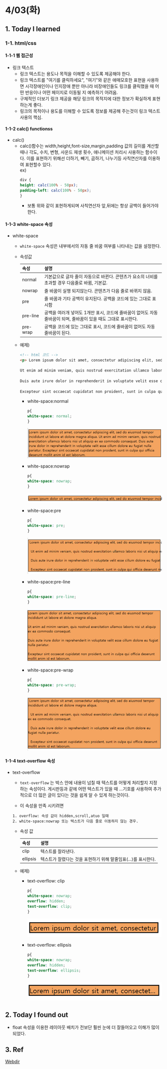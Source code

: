 # 4/03(화)

## 1. Today I learned

### 1-1. html/css

#### 1-1-1 웹 접근성
  - 링크 텍스트
    - 링크 텍스트는 용도나 목적을 이해할 수 있도록 제공해야 한다.
    - 링크 텍스트를 "여기를 클릭하세요", "여기"와 같은 애매모호한 표현을 사용하면 시각장애인이나 인지장애 뿐만 아니라 비장애인들도 링크를 클릭했을 때 어떤 반응이나 어떤 페이지로 이동될 지 예측하기 어려움.
    - 구체적인 더보기 링크 제공을 해당 링크의 목적지에 대한 정보가 확실하게 표현하는게 좋다.
    - 링크의 목적이나 용도를 이해할 수 있도록 정보를 제공해 주는것이 링크 텍스트 사용의 핵심.

#### 1-1-2 calc() functionss
  - calc()
    - calc()함수는 width,height,font-size,margin,padding 값의 길이를 계산할때나 각도, 수치, 변형, 사운드 재생 횟수, 애니메이션 처리시 사용하는 함수이다. 이를 표현하기 위해선 더하기, 빼기, 곱하기, 나누기등 사칙연산자를 이용하여 표현할수 있다.  
    ex)  
      ```css
      div {
      height: calc(100% - 50px);
      padding-left: calc(100% - 50px);
      }
      ```
      - 보통 위와 같이 표현하게되며 사칙연산자 앞,뒤에는 항상 공백이 들어가야 한다.

#### 1-1-3 white-space 속성
  - white-space
    - `white-space` 속성은 내부에서의 자동 줄 바꿈 여부를 나타내는 값을 설정한다.

    - 속성값 

      속성 | 설명
      -----|-----
      normal |  기본값으로 글자 줄이 자동으로 바뀐다. 콘텐츠가 요소의 너비를 초과할 경우 다음줄로 바뀜, 기본값.
      nowrap | 줄 바꿈이 실행 되지않는다. 콘텐츠가 다음 줄로 바뀌지 않음.
      pre | 줄 바꿈과 기타 공백이 유지된다. 공백을 코드에 있는 그대로 표시함
      pre-line | 공백을 여러개 넣어도 1개만 표시, 코드에 줄바꿈이 없어도 자동 줄바꿈이 되며, 줄바꿈이 있을 때도 그대로 표시한다.
      pre-wrap | 공백을 코드에 있는 그대로 표시, 코드에 줄바꿈이 없어도 자동 줄바꿈이 된다.
    
    - 예제)

      ```html
      <!-- html 코드 -->
      <p> Lorem ipsum dolor sit amet, consectetur adipiscing elit, sed do eiusmod tempor incididunt ut labore et dolore magna aliqua.
    
      Ut enim ad minim veniam, quis nostrud exercitation ullamco laboris nisi ut aliquip ex ea commodo consequat.
  
      Duis aute irure dolor in reprehenderit in voluptate velit esse cillum dolore eu fugiat nulla pariatur.
  
      Excepteur sint occaecat cupidatat non proident, sunt in culpa qui officia deserunt mollit anim id est laborum.</p>
      ```

      - white-space:normal
        ```css
        p{
        white-space: normal;
        }
        ```
        ![inline](/week3/images/normal.PNG) 
      
      - white-space:nowrap
        ```css
        p{
        white-space: nowrap;
        }
        ```
        ![inline](/week3/images/nowrap.PNG) 

      - white-space:pre
        ```css
        p{
        white-space: pre;
        }
        ```
        ![inline](/week3/images/pre.PNG) 

      - white-space:pre-line
        ```css
        p{
        white-space: pre-line;
        }
        ```
        ![inline](/week3/images/pre-line.PNG) 

      - white-space:pre-wrap
        ```css
        p{
        white-space: pre-wrap;
        }
        ```
        ![inline](/week3/images/pre-wrap.PNG) 

#### 1-1-4 text-overflow 속성
  - text-overflow
    - `text-overflow` 는 박스 안에 내용이 넘칠 때 텍스트를 어떻게 처리할지 지정 하는 속성이다. 게시판등과 같에 어떤 텍스트가 있을 때 ...기호를 사용하여 추가적으로 더 많은 글이 있다는 것을 쉽게 알 수 있게 하는것이다.

    - 이 속성을 만족 시키려면  
    ```
    1. overflow: 속성 값이 hidden,scroll,atuo 일때
    2. white-space:nowrap 또는 텍스트가 다음 줄로 이동하지 않는 경우.
    ```

    - 속성 값

      속성 | 설명
      -----|-----
      clip | 텍스트를 잘라낸다.
      ellipsis | 텍스트가 잘렸다는 것을 표현하기 위해 말줄임표(...)를 표시한다.

    - 예제)
      - text-overflow: clip
        ```css
        p{
        white-space: nowrap;
        overflow: hidden;
        text-overflow: clip;
        }
        ```
        ![inline](/week3/images/clip.PNG) 

       - text-overflow: ellipsis
         ```css
         p{
         white-space: nowrap;
         overflow: hidden;
         text-overflow: ellipsis;
         }
         ```
          ![inline](/week3/images/ellipsis.PNG) 


## 2. Today I found out
  - float 속성을 이용한 레이아웃 배치가 전보단 훨씬 눈에 더 잘들어오고 이해가 많이 되었다.  

## 3. Ref
[Webdir](http://webdir.tistory.com/347)
